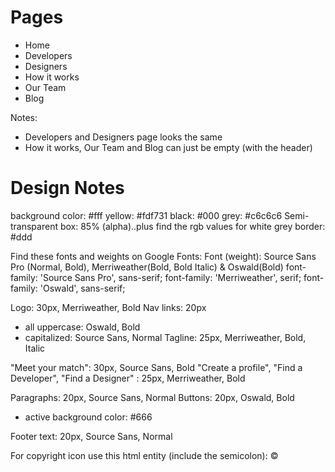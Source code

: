 # Pages

- Home
- Developers
- Designers
- How it works
- Our Team
- Blog

Notes:

- Developers and Designers page looks the same
- How it works, Our Team and Blog can just be empty (with the header)

# Design Notes

background color: #fff
yellow: #fdf731
black: #000
grey: #c6c6c6
Semi-transparent box: 85% (alpha)..plus find the rgb values for white
grey border: #ddd

Find these fonts and weights on Google Fonts:
Font (weight): Source Sans Pro (Normal, Bold), Merriweather(Bold, Bold Italic) & Oswald(Bold)
font-family: 'Source Sans Pro', sans-serif;
font-family: 'Merriweather', serif;
font-family: 'Oswald', sans-serif;

Logo: 30px, Merriweather, Bold
Nav links: 20px
- all uppercase: Oswald, Bold
- capitalized: Source Sans, Normal
Tagline: 25px, Merriweather, Bold, Italic

"Meet your match": 30px, Source Sans, Bold
"Create a profile", "Find a Developer", "Find a Designer" : 25px, Merriweather, Bold

Paragraphs: 20px, Source Sans, Normal
Buttons: 20px, Oswald, Bold
- active background color: #666

Footer text: 20px, Source Sans, Normal

For copyright icon use this html entity (include the semicolon):   &copy;
